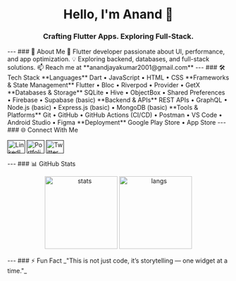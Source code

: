 <h1 align="center">Hello, I'm Anand 👋</h1> <h3 align="center">Crafting Flutter Apps. Exploring Full-Stack.</h3> --- ### 🚀 About Me 🌱 Flutter developer passionate about UI, performance, and app optimization. 💡 Exploring backend, databases, and full-stack solutions. 📫 Reach me at **anandjayakumar2001@gmail.com** --- ### 🛠 Tech Stack **Languages** Dart • JavaScript • HTML • CSS **Frameworks & State Management** Flutter • Bloc • Riverpod • Provider • GetX **Databases & Storage** SQLite • Hive • ObjectBox • Shared Preferences • Firebase • Supabase (basic) **Backend & APIs** REST APIs • GraphQL • Node.js (basic) • Express.js (basic) • MongoDB (basic) **Tools & Platforms** Git • GitHub • GitHub Actions (CI/CD) • Postman • VS Code • Android Studio • Figma **Deployment** Google Play Store • App Store --- ### 🌐 Connect With Me <p align="left"> <a href="" target="_blank"><img align="center" src="" alt="LinkedIn" height="30" width="40" /></a> <a href="" target="_blank"><img align="center" src="" alt="Portfolio" height="30" width="40" /></a> <a href="" target="_blank"><img align="center" src="" alt="Twitter" height="30" width="40" /></a> </p> --- ### 📊 GitHub Stats <p align="center"> <img src="https://github-readme-stats.vercel.app/api?username=anand-a-j&show_icons=true&theme=radical" alt="stats" height="165" /> <img src="https://github-readme-stats.vercel.app/api/top-langs/?username=anand-a-j&layout=compact&theme=radical" alt="langs" height="165" /> </p> --- ### ⚡ Fun Fact _"This is not just code, it’s storytelling — one widget at a time."_
